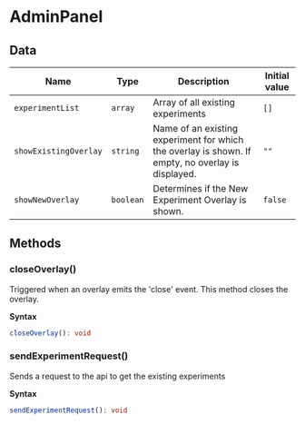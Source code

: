 # AdminPanel

## Data

| Name                  | Type      | Description                                                                                       | Initial value |
| --------------------- | --------- | ------------------------------------------------------------------------------------------------- | ------------- |
| `experimentList`      | `array`   | Array of all existing experiments                                                                 | `[]`          |
| `showExistingOverlay` | `string`  | Name of an existing experiment for which the overlay is shown. If empty, no overlay is displayed. | `""`          |
| `showNewOverlay`      | `boolean` | Determines if the New Experiment Overlay is shown.                                                | `false`       |

## Methods

### closeOverlay()

Triggered when an overlay emits the 'close' event.
This method closes the overlay.

**Syntax**

```typescript
closeOverlay(): void
```

### sendExperimentRequest()

Sends a request to the api to get the existing experiments

**Syntax**

```typescript
sendExperimentRequest(): void
```

